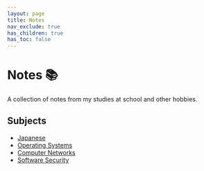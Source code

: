 ```yaml
---
layout: page
title: Notes
nav_exclude: true
has_children: true
has_toc: false
---
```

# Notes 📚

A collection of notes from my studies at school and other hobbies.

## Subjects
- [Japanese](/docs/japanese/japan.md)
- [Operating Systems](/docs/operating-systems/operating-systems.md)
- [Computer Networks](/docs/computer-networks/computer-networks.md)
- [Software Security](/docs/software-security/software-security.md)




